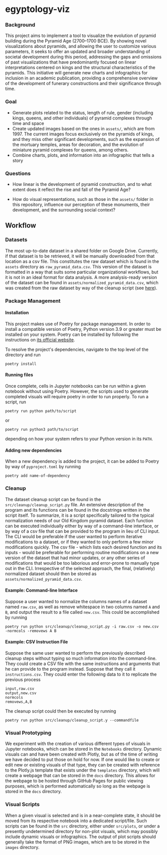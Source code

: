 # egyptology-viz
### Background
This project aims to implement a tool to visualize the evolution of pyramid building during the Pyramid Age (2700–1700 BCE). By showing novel visualizations about pyramids, and allowing the user to customize various parameters, it seeks to offer an updated and broader understanding of societal development during this period, addressing the gaps and omissions of past visualizations that have predominantly focused on linear interpretations centered on kings and the structural characteristics of the pyramids. This initiative will generate new charts and infographics for inclusion in an academic publication, providing a comprehensive overview of the development of funerary constructions and their significance through time.

### Goal
- Generate plots related to the status, length of rule, gender (including kings, queens, and other individuals) of pyramid complexes through time and space
- Create updated images based on the ones in `assets/`, which are from 1997. The current images focus exclusively on the pyramids of kings, and they miss other significant developments, such as the expansion of the mortuary temples, areas for decoration, and the evolution of miniature pyramid complexes for queens, among others.
- Combine charts, plots, and information into an infographic that tells a story

### Questions

- How linear is the development of pyramid construction, and to what extent does it reflect the rise and fall of the Pyramid Age?

- How do visual representations, such as those in the `assets/` folder in this repository, influence our perception of these monuments, their development, and the surrounding social context?

## Workflow

### Datasets
The most up-to-date dataset in a shared folder on Google Drive. Currently, if that dataset is to be retrieved, it will be manually downloaded from that location as a csv file. This constitutes the raw dataset which is found in the `assets` directory as `raw_pyramid_data.csv`. This version of the dataset is formatted in a way that suits some particular organizational workflows, but it is not in an ideal format for data analysis. A more analysis-ready version of the dataset can be found in `assets/normalized_pyramid_data.csv`, which was created from the raw dataset by way of the cleanup script (see [here](#cleanup)).

### Package Management

#### Installation
This project makes use of Poetry for package management. In order to install a compatible version of Poetry, Python version 3.9 or greater must be installed on your system. Poetry can be installed by following the instructions on [its official website](https://python-poetry.org/docs/#installation).

To resolve the project's dependencies, navigate to the top level of the directory and run

`poetry install`

#### Running files
Once complete, cells in Jupyter notebooks can be run within a given notebook without using Poetry. However, the scripts used to generate completed visuals will require poetry in order to run properly. To run a script, run

`poetry run python path/to/script`

or

`poetry run python3 path/to/script`

depending on how your system refers to your Python version in its `PATH`.

#### Adding new dependencies
When a new dependency is added to the project, it can be added to Poetry by way of `pyproject.toml` by running

`poetry add name-of-dependency`

### Cleanup
The dataset cleanup script can be found in the `src/cleanup/cleanup_script.py` file. An extensive description of the program and its functions can be found in the docstrings written in the script itself. To summarize, it is a script specifically tailored to the typical normalization needs of our Old Kingdom pyramid dataset. Each function can be executed individually either by way of a command-line interface, or by way of a csv file that can be provided to the program in lieu of CLI input. The CLI would be preferable if the user wanted to perform iterative modifications to a dataset, or if they wanted to only perform a few minor modifications quickly. The csv file - which lists each desired function and its inputs - would be preferable for performing routine modifications on a new version of the dataset that had minor updates, or any other series of modifications that would be too laborious and error-prone to manually type out in the CLI. Irrespective of the selected approach, the final, (relatively) normalized dataset should then be stored as `assets/normalized_pyramid_data.csv`.

#### Example: Command-line Interface
Suppose a user wanted to normalize the columns names of a dataset named `raw.csv`, as well as remove whitespace in two columns named `A` and `B`, and output the result to a file called `new.csv`. This could be accomplished by running

`poetry run python src/cleanup/cleanup_script.py -i raw.csv -o new.csv -normcols -removews A B`

#### Example: CSV Instruction File
Suppose the same user wanted to perform the previously described cleanup steps without typing so much information into the command-line. They could create a CSV file with the same instructions and arguments that he can provide to the program instead. Suppose that they call it `instructions.csv`. They could enter the following data to it to replicate the previous process

```
input,raw.csv
output,new.csv
normcols
removews,A,B
```

The cleanup script could then be executed by running

`poetry run python src/cleanup/cleanup_script.y --commandfile`

### Visual Prototyping
We experiment with the creation of various different types of visuals in Jupyter notebooks, which can be stored in the ``Notebooks`` directory. Dynamic visuals can and have been created with Plotly, but as of the time of writing we have decided to put those on hold for now. If one would like to create or edit new or existing visuals of that type, they can be created with reference to the Plotly.js template that exists under the `templates` directory, which will create a webpage that can be stored in the `docs` directory. This allows for the webpage to be hosted through GitHub Pages for public viewing purposes, which is performed automatically so long as the webpage is stored in the `docs` directory.

### Visual Scripts
When a given visual is selected and is in a near-complete state, it should be moved from its respective notebook into a dedicated script/file. Such scripts can be found in the `src` directory, either under ``src/plots``, or under a presently undetermined directory for non-plot visuals, which may possibly include dynamic visuals or infographics. The output of plot scripts should generally take the format of PNG images, which are to be stored in the `images` directory.